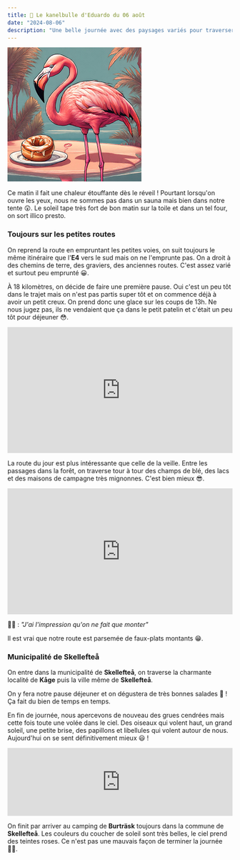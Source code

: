 ```yaml
---
title: 🥮 Le kanelbulle d'Eduardo du 06 août
date: "2024-08-06"
description: "Une belle journée avec des paysages variés pour traverser la municipalité de Skellefteå !"
---
```


![Kanelbullar d'Eduardo](../kanelbullar_eduardo.png)

Ce matin il fait une chaleur étouffante dès le réveil ! Pourtant lorsqu'on ouvre les yeux, nous ne sommes pas dans un sauna mais bien dans notre tente 😲. Le soleil tape très fort de bon matin sur la toile et dans un tel four, on sort illico presto.
 
### Toujours sur les petites routes
On reprend la route en empruntant les petites voies, on suit toujours le même itinéraire que l'**E4** vers le sud mais on ne l'emprunte pas. On a droit à des chemins de terre, des graviers, des anciennes routes. C'est assez varié et surtout peu emprunté 😀.

À 18 kilomètres, on décide de faire une première pause. Oui c'est un peu tôt dans le trajet mais on n'est pas partis super tôt et on commence déjà à avoir un petit creux. On prend donc une glace sur les coups de 13h. Ne nous jugez pas, ils ne vendaient que ça dans le petit patelin et c'était un peu tôt pour déjeuner 😳.

<div style="width: 100%; height: 0; position: relative; padding-bottom: 56%;"><iframe src="https://giphy.com/embed/HOW1XRB5qaZDLqaSUW" style="top: 0; left: 0; width: 100%; height: 100%; position: absolute; border: 0;" allowfullscreen scrolling="no" allow="encrypted-media;" class="giphy-embed"></iframe></div> 

La route du jour est plus intéressante que celle de la veille. Entre les passages dans la forêt, on traverse tour à tour des
champs de blé, des lacs et des maisons de campagne très mignonnes.
C'est bien mieux 😎.

<div style="width: 100%; height: 0; position: relative; padding-bottom: 56%;"><iframe src="https://giphy.com/embed/xTiTnDu32bJlNhgLp6" style="top: 0; left: 0; width: 100%; height: 100%; position: absolute; border: 0;" allowfullscreen scrolling="no" allow="encrypted-media;" class="giphy-embed"></iframe></div> 

👩🏼 : *"J'ai l'impression qu'on ne fait que monter"*

Il est vrai que notre route est parsemée de faux-plats montants 😁.

### Municipalité de Skellefteå
On entre dans la municipalité de **Skellefteå**, on traverse la charmante localité de **Kåge** puis la ville même de **Skellefteå**.

On y fera notre pause déjeuner et on dégustera de très bonnes salades 🥗 ! Ça fait du bien de temps en temps.

En fin de journée, nous apercevons de nouveau des grues cendrées mais cette fois toute une volée dans le ciel. Des oiseaux qui volent haut, un grand soleil, une petite brise, des papillons et libellules qui volent autour de nous. Aujourd'hui on se sent définitivement mieux  😃 !

<div style="left: 0; width: 100%; height: 152px; position: relative;"><iframe src="https://open.spotify.com/embed/track/6Rqn2GFlmvmV4w9Ala0I1e?utm_source=oembed" style="top: 0; left: 0; width: 100%; height: 100%; position: absolute; border: 0;" allowfullscreen allow="clipboard-write; encrypted-media; fullscreen; picture-in-picture;"></iframe></div>

On finit par arriver au camping de **Burträsk** toujours dans la commune de **Skellefteå**. Les couleurs du coucher de soleil sont très belles, le ciel prend des teintes roses. Ce n'est pas une mauvais façon de terminer la journée 👍🏼.